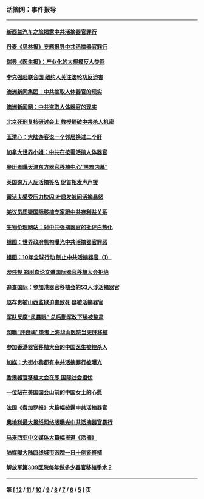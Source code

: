 ### 活摘网：事件报导
---
#### [新西兰汽车之旅揭露中共活摘器官罪行](../../pages/nf5877/n8400111.md) 
#### [丹麦《贝林报》专题报导中共活摘器官罪行](../../pages/nf5877/n8398398.md) 
#### [瑞典《医生报》：产业化的大规模反人类罪](../../pages/nf5877/n8366076.md) 
#### [李克强赴联合国 纽约人关注法轮功反迫害](../../pages/nf5877/n8324315.md) 
#### [澳洲新闻集团：中共摘取人体器官的现实](../../pages/nf5877/n8318478.md) 
#### [澳洲新闻网：中共盗取人体器官的现实](../../pages/nf5877/n8315455.md) 
#### [北京死刑复核研讨会上 教授捅破中共杀人机密](../../pages/nf5877/n8292951.md) 
#### [玉清心：大陆游客说一个邻居换过二个肝](../../pages/nf5877/n8291404.md) 
#### [加拿大世界小姐：中共在按需活摘人体器官](../../pages/nf5877/n8284422.md) 
#### [亲历者曝天津东方器官移植中心“黑箱内幕”](../../pages/nf5877/n8237191.md) 
#### [英国逾万人反活摘签名 促首相发声声援](../../pages/nf5877/n8233830.md) 
#### [黄洁夫感受压力快闪 叶启发被问活摘暴怒](../../pages/nf5877/n8229198.md) 
#### [美议员质疑国际移植专家跟中共存利益关系](../../pages/nf5877/n8226498.md) 
#### [生物伦理网站：对中共强摘器官的批评白热化](../../pages/nf5877/n8226266.md) 
#### [组图：世界政府机构曝光中共活摘器官罪恶](../../pages/nf5877/n8223370.md) 
#### [组图：10年全球行动 制止中共活摘器官（1）](../../pages/nf5877/n8223226.md) 
#### [涉违规 郑树森论文遭国际器官移植大会拒绝](../../pages/nf5877/n8220188.md) 
#### [追查国际：参加港器官移植会的53人涉活摘器官](../../pages/nf5877/n8200702.md) 
#### [赵存贵被山西监狱迫害致死 疑被活摘器官](../../pages/nf5877/n8200756.md) 
#### [军队反腐“风暴眼” 总后勤军改下续被整肃](../../pages/nf5877/n8192057.md) 
#### [网曝“肝衰竭”患者上海华山医院当天肝移植](../../pages/nf5877/n8181725.md) 
#### [参加香港器官移植大会的中国医生被控杀人](../../pages/nf5877/n8169303.md) 
#### [加媒：大街小巷都有中共活摘罪行被曝光](../../pages/nf5877/n8159920.md) 
#### [香港器官移植大会在即 国际社会担忧](../../pages/nf5877/n8154543.md) 
#### [一位站在美国国会山前的中国女士的心愿](../../pages/nf5877/n8153463.md) 
#### [法国《费加罗报》大篇幅披露中共活摘器官](../../pages/nf5877/n8149447.md) 
#### [奥地利最大报纸网络版曝光中共活摘器官暴行](../../pages/nf5877/n8149409.md) 
#### [马来西亚中文媒体大篇幅报道《活摘》](../../pages/nf5877/n8136020.md) 
#### [陆媒曝大陆四线城市医院一日十例肾移植](../../pages/nf5877/n8133146.md) 
#### [解放军第309医院每年做多少器官移植手术？](../../pages/nf5877/n8088871.md) 

---
#### 第 [ [12](./12.md) / [11](./11.md) / [10](./10.md) / [9](./9.md) / [8](./8.md) / [7](./7.md) / [6](./6.md) / [5](./5.md) ] 页
